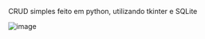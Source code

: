 CRUD simples feito em python, utilizando tkinter e SQLite

![image](https://github.com/user-attachments/assets/ef2c8d22-59a4-4647-945e-75506ad36148)
